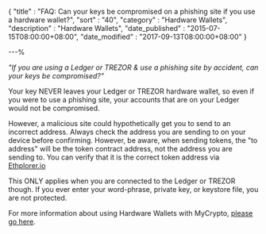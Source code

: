 {
"title" : "FAQ: Can your keys be compromised on a phishing site if you use a hardware wallet?",
"sort" : "40",
"category" : "Hardware Wallets",
"description" : "Hardware Wallets",
"date_published" : "2015-07-15T08:00:00+08:00",
"date_modified" : "2017-09-13T08:00:00+08:00"
}

---%

_"If you are using a Ledger or TREZOR & use a phishing site by accident, can your keys be compromised?"_

Your key NEVER leaves your Ledger or TREZOR hardware wallet, so even if you were to use a phishing site, your accounts that are on your Ledger would not be compromised.

However, a malicious site could hypothetically get you to send to an incorrect address. Always check the address you are sending to on your device before confirming. However, be aware, when sending tokens, the "to address" will be the token contract address, not the address you are sending to. You can verify that it is the correct token address via [Ethplorer.io](https://www.ethplorer.io)

This ONLY applies when you are connected to the Ledger or TREZOR though. If you ever enter your word-phrase, private key, or keystore file, you are not protected.

For more information about using Hardware Wallets with MyCrypto, [please go here](https://support.mycrypto.com/migration/).

